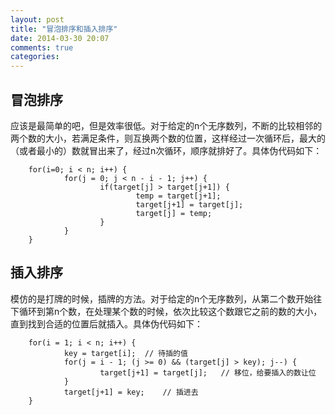 ```yaml
---
layout: post
title: "冒泡排序和插入排序"
date: 2014-03-30 20:07
comments: true
categories: 
---
```


## 冒泡排序
应该是最简单的吧，但是效率很低。对于给定的n个无序数列，不断的比较相邻的两个数的大小，若满足条件，则互换两个数的位置，这样经过一次循环后，最大的（或者最小的）数就冒出来了，经过n次循环，顺序就排好了。具体伪代码如下：

        for(i=0; i < n; i++) {
                for(j = 0; j < n - i - 1; j++) {
                        if(target[j] > target[j+1]) {
                                temp = target[j+1];
                                target[j+1] = target[j];
                                target[j] = temp;
                        }   
                }   
        }   

## 插入排序
模仿的是打牌的时候，插牌的方法。对于给定的n个无序数列，从第二个数开始往下循环到第n个数，在处理某个数的时候，依次比较这个数跟它之前的数的大小，直到找到合适的位置后就插入。具体伪代码如下：

        for(i = 1; i < n; i++) {
                key = target[i];  // 待插的值
                for(j = i - 1; (j >= 0) && (target[j] > key); j--) {
                        target[j+1] = target[j];   // 移位，给要插入的数让位
                }
                target[j+1] = key;    // 插进去
        }

